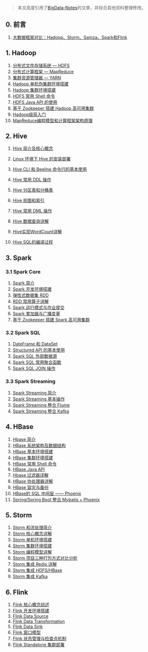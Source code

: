 > 本文高度引用了[BigData-Notes](https://github.com/heibaiying/BigData-Notes)的文章，并综合其他资料整理修改。

## 0. 前言

1. [大数据框架对比：Hadoop、Storm、Samza、Spark和Flink]()

## 1. Hadoop

1. [分布式文件存储系统 — HDFS]()
2. [分布式计算框架 — MapReduce]()
3. [集群资源管理器 — YARN]()
4. [Hadoop 单机伪集群环境搭建]()
5. [Hadoop 集群环境搭建]()
6. [HDFS 常用 Shell 命令]()
7. [HDFS Java API 的使用]()
8. [基于 Zookeeper 搭建 Hadoop 高可用集群]()
9. [Hadoop级简入门]()
10. [MapReduce编程模型和计算框架架构原理]()

## 2. Hive

1. [Hive 简介及核心概念]()

2. [Linux 环境下 Hive 的安装部署]()

3. [Hive CLI 和 Beeline 命令行的基本使用]()

4. [Hive 常用 DDL 操作]()

5. [Hive 分区表和分桶表]()

6. [Hive 视图和索引]()

7. [Hive 常用 DML 操作]()

8. [Hive 数据查询详解]()

9. [Hive实现WordCount详解]()

10. [Hive SQL的编译过程]()

## 3. Spark

### 3.1 Spark Core

1. [Spark 简介]()
2. [Spark 开发环境搭建]()
3. [弹性式数据集 RDD]()
4. [RDD 常用算子详解]()
5. [Spark 运行模式与作业提交]()
6. [Spark 累加器与广播变量]()
7. [基于 Zookeeper 搭建 Spark 高可用集群]()

### 3.2 Spark SQL

1. [DateFrame 和 DataSet]()
2. [Structured API 的基本使用]()
3. [Spark SQL 外部数据源]()
4. [Spark SQL 常用聚合函数]()
5. [Spark SQL JOIN 操作]()

### 3.3 Spark Streaming

1. [Spark Streaming 简介]()
2. [Spark Streaming 基本操作]()
3. [Spark Streaming 整合 Flume]()
4. [Spark Streaming 整合 Kafka]()

## 4. HBase

1. [Hbase 简介]()
2. [HBase 系统架构及数据结构]()
3. [HBase 基本环境搭建]()
4. [HBase 集群环境搭建]()
5. [HBase 常用 Shell 命令]()
6. [HBase Java API]()
7. [Hbase 过滤器详解]()
8. [HBase 协处理器详解]()
9. [HBase 容灾与备份]()
10. [HBase的 SQL 中间层 —— Phoenix]()
11. [Spring/Spring Boot 整合 Mybatis + Phoenix]()

## 5. Storm

1. [Storm 和流处理简介]()
2. [Storm 核心概念详解]()
3. [Storm 单机环境搭建]()
4. [Storm 集群环境搭建]()
5. [Storm 编程模型详解]()
6. [Storm 项目三种打包方式对比分析]()
7. [Storm 集成 Redis 详解]()
8. [Storm 集成 HDFS/HBase]()
9. [Storm 集成 Kafka]()

## 6. Flink

1. [Flink 核心概念综述]()
2. [Flink 开发环境搭建]()
3. [Flink Data Source]()
4. [Flink Data Transformation]()
5. [Flink Data Sink]()
6. [Flink 窗口模型]()
7. [Flink 状态管理与检查点机制]()
8. [Flink Standalone 集群部署]()
